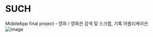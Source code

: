 # SUCH
MobileApp final project - 영화 / 영화관 검색 및 스크랩, 기록 어플리케이션
![image](https://github.com/1201silver/SUCH/assets/74891039/6c417468-3b00-4cbb-a0cf-1702b17de5aa)
